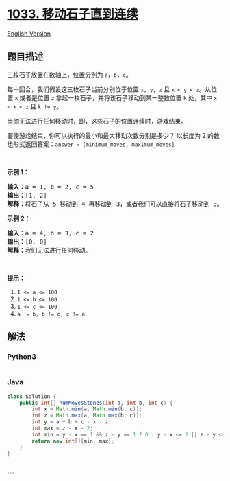 # [1033. 移动石子直到连续](https://leetcode-cn.com/problems/moving-stones-until-consecutive)

[English Version](/solution/1000-1099/1033.Moving%20Stones%20Until%20Consecutive/README_EN.md)

## 题目描述

<!-- 这里写题目描述 -->
<p>三枚石子放置在数轴上，位置分别为 <code>a</code>，<code>b</code>，<code>c</code>。</p>

<p>每一回合，我们假设这三枚石子当前分别位于位置 <code>x, y, z</code> 且 <code>x &lt; y &lt; z</code>。从位置 <code>x</code> 或者是位置 <code>z</code> 拿起一枚石子，并将该石子移动到某一整数位置 <code>k</code> 处，其中 <code>x &lt; k &lt; z</code> 且 <code>k != y</code>。</p>

<p>当你无法进行任何移动时，即，这些石子的位置连续时，游戏结束。</p>

<p>要使游戏结束，你可以执行的最小和最大移动次数分别是多少？ 以长度为 2 的数组形式返回答案：<code>answer = [minimum_moves, maximum_moves]</code></p>

<p>&nbsp;</p>

<p><strong>示例 1：</strong></p>

<pre><strong>输入：</strong>a = 1, b = 2, c = 5
<strong>输出：</strong>[1, 2]
<strong>解释：</strong>将石子从 5 移动到 4 再移动到 3，或者我们可以直接将石子移动到 3。
</pre>

<p><strong>示例 2：</strong></p>

<pre><strong>输入：</strong>a = 4, b = 3, c = 2
<strong>输出：</strong>[0, 0]
<strong>解释：</strong>我们无法进行任何移动。
</pre>

<p>&nbsp;</p>

<p><strong>提示：</strong></p>

<ol>
	<li><code>1 &lt;= a &lt;= 100</code></li>
	<li><code>1 &lt;= b &lt;= 100</code></li>
	<li><code>1 &lt;= c &lt;= 100</code></li>
	<li><code>a != b, b != c, c != a</code></li>
</ol>

## 解法

<!-- 这里可写通用的实现逻辑 -->

<!-- tabs:start -->

### **Python3**

<!-- 这里可写当前语言的特殊实现逻辑 -->

```python

```

### **Java**

<!-- 这里可写当前语言的特殊实现逻辑 -->

```java
class Solution {
    public int[] numMovesStones(int a, int b, int c) {
        int x = Math.min(a, Math.min(b, c));
        int z = Math.max(a, Math.max(b, c));
        int y = a + b + c - x - z;
        int max = z - x - 2;
        int min = y - x == 1 && z - y == 1 ? 0 : y - x <= 2 || z - y <= 2 ? 1 : 2;
        return new int[]{min, max};
    }
}

```

### **...**

```

```

<!-- tabs:end -->
